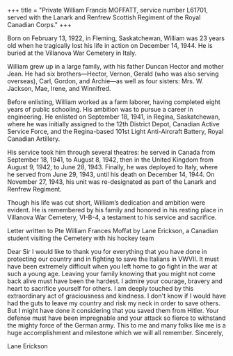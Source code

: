 +++
title = "Private William Francis MOFFATT, service number L61701, served with the Lanark and Renfrew Scottish Regiment of the Royal Canadian Corps."
+++

Born on February 13, 1922, in Fleming, Saskatchewan, William was 23 years old when he tragically lost his life in action on December 14, 1944. He is buried at the Villanova War Cemetery in Italy.

William grew up in a large family, with his father Duncan Hector and mother Jean. He had six brothers—Hector, Vernon, Gerald (who was also serving overseas), Carl, Gordon, and Archie—as well as four sisters: Mrs. W. Jackson, Mae, Irene, and Winnifred.

Before enlisting, William worked as a farm laborer, having completed eight years of public schooling. His ambition was to pursue a career in engineering. He enlisted on September 18, 1941, in Regina, Saskatchewan, where he was initially assigned to the 12th District Depot, Canadian Active Service Force, and the Regina-based 101st Light Anti-Aircraft Battery, Royal Canadian Artillery.

His service took him through several theatres: he served in Canada from September 18, 1941, to August 8, 1942, then in the United Kingdom from August 9, 1942, to June 28, 1943. 
Finally, he was deployed to Italy, where he served from June 29, 1943, until his death on December 14, 1944. On November 27, 1943, his unit was re-designated as part of the Lanark and Renfrew Regiment.

Though his life was cut short, William’s dedication and ambition were evident. He is remembered by his family and honored in his resting place in Villanova War Cemetery, VI-B-4, a testament to his service and sacrifice. 

Letter written to Pte William Frances Moffat by Lane Erickson, a Canadian student visiting the Cemetery with his hockey team

Dear Sir
I would like to thank you for everything that you have done in protecting our country and
in fighting to save the Italians in VWVII. lt must have been extremely difficult when you
left home to go fight in the war at such a young age. Leaving your family knowing that
you might not come back alive must have been the hardest. I admire your courage,
bravery and heart to sacrifice yourself for others. I am deeply touched by this
extraordinary act of graciousness and kindness. I don't know if I would have had the
guts to leave my country and risk my neck in order to save others. But I might have
done it considering that you saved them from Hitler. Your defense must have been
impregnable and your attack so fierce to withstand the mighty force of the German
army. This to me and many folks like me is a huge accomplishment and milestone
which we will all remember.
Sincerely,

Lane Erickson

